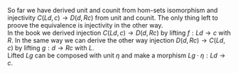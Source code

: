 So far we have derived unit and counit from hom-sets isomorphism and injectivity $C(Ld,c) \rightarrow D(d,Rc)$ from unit and counit. The only thing left to proove the equivalence is injectivity in the other way.  
In the book we derived injection $C(Ld,c) \rightarrow D(d,Rc)$ by lifting $f:Ld \rightarrow c$ with $R$. In the same way we can derive the other way injection $D(d,Rc) \rightarrow C(Ld,c)$ by lifting $g:d \rightarrow Rc$ with $L$.  
Lifted $Lg$ can be composed with unit $\eta$ and make a morphism $Lg \cdot \eta: Ld \rightarrow c$.